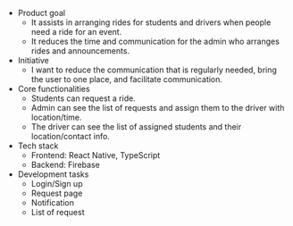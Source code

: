 - Product goal
    - It assists in arranging rides for students and drivers when people need a ride for an event.
    - It reduces the time and communication for the admin who arranges rides and announcements.
- Initiative
    - I want to reduce the communication that is regularly needed, bring the user to one place, and facilitate communication.
- Core functionalities
    - Students can request a ride.
    - Admin can see the list of requests and assign them to the driver with location/time.
    - The driver can see the list of assigned students and their location/contact info.
- Tech stack
    - Frontend: React Native, TypeScript
    - Backend: Firebase
- Development tasks
    - Login/Sign up
    - Request page
    - Notification
    - List of request
